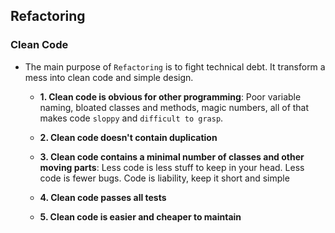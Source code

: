 ## Refactoring

### Clean Code

- The main purpose of `Refactoring` is to fight technical debt. It transform a mess into clean code and simple design.

  - **1. Clean code is obvious for other programming**: Poor variable naming, bloated classes and methods, magic numbers, all of that makes code `sloppy` and `difficult to grasp`.

  - **2. Clean code doesn't contain duplication**

  - **3. Clean code contains a minimal number of classes and other moving parts**: Less code is less stuff to keep in your head. Less code is fewer bugs. Code is liability, keep it short and simple

  - **4. Clean code passes all tests**

  - **5. Clean code is easier and cheaper to maintain**
